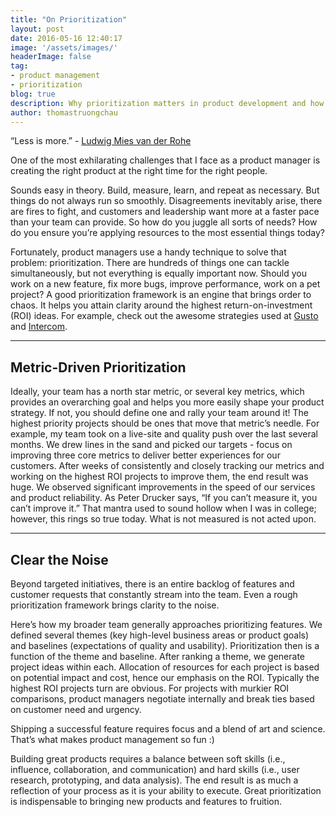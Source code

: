 ```yaml
---
title: "On Prioritization"
layout: post
date: 2016-05-16 12:40:17
image: '/assets/images/'
headerImage: false
tag: 
- product management
- prioritization
blog: true
description: Why prioritization matters in product development and how it works
author: thomastruongchau
---
```


“Less is more.” - [Ludwig Mies van der Rohe](https://en.wikipedia.org/wiki/Ludwig_Mies_van_der_Rohe)

One of the most exhilarating challenges that I face as a product manager is creating the right product at the right time for the right people. 

Sounds easy in theory. Build, measure, learn, and repeat as necessary. But things do not always run so smoothly. Disagreements inevitably arise, there are fires to fight, and customers and leadership want more at a faster pace than your team can provide. So how do you juggle all sorts of needs? How do you ensure you’re applying resources to the most essential things today?

Fortunately, product managers use a handy technique to solve that problem: prioritization. There are hundreds of things one can tackle simultaneously, but not everything is equally important now. Should you work on a new feature, fix more bugs, improve performance, work on a pet project? A good prioritization framework is an engine that brings order to chaos. It helps you attain clarity around the highest return-on-investment (ROI) ideas. For example, check out the awesome strategies used at [Gusto](https://gusto.com/blog/a-new-prioritization-framework-for-product-managers/) and [Intercom](https://blog.intercom.io/rice-simple-prioritization-for-product-managers/).

---

## Metric-Driven Prioritization

Ideally, your team has a north star metric, or several key metrics, which provides an overarching goal and helps you more easily shape your product strategy. If not, you should define one and rally your team around it! The highest priority projects should be ones that move that metric’s needle. For example, my team took on a live-site and quality push over the last several months. We drew lines in the sand and picked our targets - focus on improving three core metrics to deliver better experiences for our customers. After weeks of consistently and closely tracking our metrics and working on the highest ROI projects to improve them, the end result was huge. We observed significant improvements in the speed of our services and product reliability. As Peter Drucker says, “If you can’t measure it, you can’t improve it.” That mantra used to sound hollow when I was in college; however, this rings so true today. What is not measured is not acted upon.

---

## Clear the Noise

Beyond targeted initiatives, there is an entire backlog of features and customer requests that constantly stream into the team. Even a rough prioritization framework brings clarity to the noise.

Here’s how my broader team generally approaches prioritizing features. We defined several themes (key high-level business areas or product goals) and baselines (expectations of quality and usability). Prioritization then is a function of the theme and baseline. After ranking a theme, we generate project ideas within each. Allocation of resources for each project is based on potential impact and cost, hence our emphasis on the ROI. Typically the highest ROI projects turn are obvious. For projects with murkier ROI comparisons, product managers negotiate internally and break ties based on customer need and urgency. 

Shipping a successful feature requires focus and a blend of art and science. That’s what makes product management so fun :) 

Building great products requires a balance between soft skills (i.e., influence, collaboration, and communication) and hard skills (i.e., user research, prototyping, and data analysis). The end result is as much a reflection of your process as it is your ability to execute. Great prioritization is indispensable to bringing new products and features to fruition.

